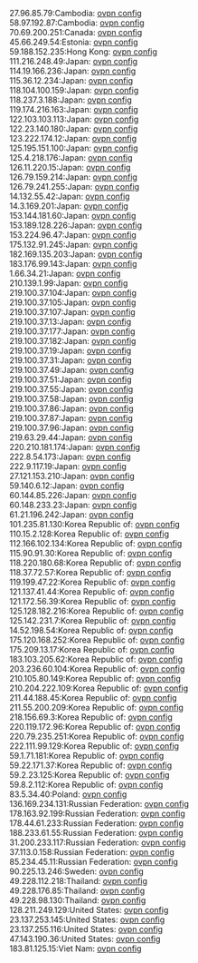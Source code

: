 27.96.85.79:Cambodia: [ovpn config](vpn/27_96_85_79.ovpn)  
58.97.192.87:Cambodia: [ovpn config](vpn/58_97_192_87.ovpn)  
70.69.200.251:Canada: [ovpn config](vpn/70_69_200_251.ovpn)  
45.66.249.54:Estonia: [ovpn config](vpn/45_66_249_54.ovpn)  
59.188.152.235:Hong Kong: [ovpn config](vpn/59_188_152_235.ovpn)  
111.216.248.49:Japan: [ovpn config](vpn/111_216_248_49.ovpn)  
114.19.166.236:Japan: [ovpn config](vpn/114_19_166_236.ovpn)  
115.36.12.234:Japan: [ovpn config](vpn/115_36_12_234.ovpn)  
118.104.100.159:Japan: [ovpn config](vpn/118_104_100_159.ovpn)  
118.237.3.188:Japan: [ovpn config](vpn/118_237_3_188.ovpn)  
119.174.216.163:Japan: [ovpn config](vpn/119_174_216_163.ovpn)  
122.103.103.113:Japan: [ovpn config](vpn/122_103_103_113.ovpn)  
122.23.140.180:Japan: [ovpn config](vpn/122_23_140_180.ovpn)  
123.222.174.12:Japan: [ovpn config](vpn/123_222_174_12.ovpn)  
125.195.151.100:Japan: [ovpn config](vpn/125_195_151_100.ovpn)  
125.4.218.176:Japan: [ovpn config](vpn/125_4_218_176.ovpn)  
126.11.220.15:Japan: [ovpn config](vpn/126_11_220_15.ovpn)  
126.79.159.214:Japan: [ovpn config](vpn/126_79_159_214.ovpn)  
126.79.241.255:Japan: [ovpn config](vpn/126_79_241_255.ovpn)  
14.132.55.42:Japan: [ovpn config](vpn/14_132_55_42.ovpn)  
14.3.169.201:Japan: [ovpn config](vpn/14_3_169_201.ovpn)  
153.144.181.60:Japan: [ovpn config](vpn/153_144_181_60.ovpn)  
153.189.128.226:Japan: [ovpn config](vpn/153_189_128_226.ovpn)  
153.224.96.47:Japan: [ovpn config](vpn/153_224_96_47.ovpn)  
175.132.91.245:Japan: [ovpn config](vpn/175_132_91_245.ovpn)  
182.169.135.203:Japan: [ovpn config](vpn/182_169_135_203.ovpn)  
183.176.99.143:Japan: [ovpn config](vpn/183_176_99_143.ovpn)  
1.66.34.21:Japan: [ovpn config](vpn/1_66_34_21.ovpn)  
210.139.1.99:Japan: [ovpn config](vpn/210_139_1_99.ovpn)  
219.100.37.104:Japan: [ovpn config](vpn/219_100_37_104.ovpn)  
219.100.37.105:Japan: [ovpn config](vpn/219_100_37_105.ovpn)  
219.100.37.107:Japan: [ovpn config](vpn/219_100_37_107.ovpn)  
219.100.37.13:Japan: [ovpn config](vpn/219_100_37_13.ovpn)  
219.100.37.177:Japan: [ovpn config](vpn/219_100_37_177.ovpn)  
219.100.37.182:Japan: [ovpn config](vpn/219_100_37_182.ovpn)  
219.100.37.19:Japan: [ovpn config](vpn/219_100_37_19.ovpn)  
219.100.37.31:Japan: [ovpn config](vpn/219_100_37_31.ovpn)  
219.100.37.49:Japan: [ovpn config](vpn/219_100_37_49.ovpn)  
219.100.37.51:Japan: [ovpn config](vpn/219_100_37_51.ovpn)  
219.100.37.55:Japan: [ovpn config](vpn/219_100_37_55.ovpn)  
219.100.37.58:Japan: [ovpn config](vpn/219_100_37_58.ovpn)  
219.100.37.86:Japan: [ovpn config](vpn/219_100_37_86.ovpn)  
219.100.37.87:Japan: [ovpn config](vpn/219_100_37_87.ovpn)  
219.100.37.96:Japan: [ovpn config](vpn/219_100_37_96.ovpn)  
219.63.29.44:Japan: [ovpn config](vpn/219_63_29_44.ovpn)  
220.210.181.174:Japan: [ovpn config](vpn/220_210_181_174.ovpn)  
222.8.54.173:Japan: [ovpn config](vpn/222_8_54_173.ovpn)  
222.9.117.19:Japan: [ovpn config](vpn/222_9_117_19.ovpn)  
27.121.153.210:Japan: [ovpn config](vpn/27_121_153_210.ovpn)  
59.140.6.12:Japan: [ovpn config](vpn/59_140_6_12.ovpn)  
60.144.85.226:Japan: [ovpn config](vpn/60_144_85_226.ovpn)  
60.148.233.23:Japan: [ovpn config](vpn/60_148_233_23.ovpn)  
61.21.196.242:Japan: [ovpn config](vpn/61_21_196_242.ovpn)  
101.235.81.130:Korea Republic of: [ovpn config](vpn/101_235_81_130.ovpn)  
110.15.2.128:Korea Republic of: [ovpn config](vpn/110_15_2_128.ovpn)  
112.166.102.134:Korea Republic of: [ovpn config](vpn/112_166_102_134.ovpn)  
115.90.91.30:Korea Republic of: [ovpn config](vpn/115_90_91_30.ovpn)  
118.220.180.68:Korea Republic of: [ovpn config](vpn/118_220_180_68.ovpn)  
118.37.72.57:Korea Republic of: [ovpn config](vpn/118_37_72_57.ovpn)  
119.199.47.22:Korea Republic of: [ovpn config](vpn/119_199_47_22.ovpn)  
121.137.41.44:Korea Republic of: [ovpn config](vpn/121_137_41_44.ovpn)  
121.172.56.39:Korea Republic of: [ovpn config](vpn/121_172_56_39.ovpn)  
125.128.182.216:Korea Republic of: [ovpn config](vpn/125_128_182_216.ovpn)  
125.142.231.7:Korea Republic of: [ovpn config](vpn/125_142_231_7.ovpn)  
14.52.198.54:Korea Republic of: [ovpn config](vpn/14_52_198_54.ovpn)  
175.120.168.252:Korea Republic of: [ovpn config](vpn/175_120_168_252.ovpn)  
175.209.13.17:Korea Republic of: [ovpn config](vpn/175_209_13_17.ovpn)  
183.103.205.62:Korea Republic of: [ovpn config](vpn/183_103_205_62.ovpn)  
203.236.60.104:Korea Republic of: [ovpn config](vpn/203_236_60_104.ovpn)  
210.105.80.149:Korea Republic of: [ovpn config](vpn/210_105_80_149.ovpn)  
210.204.222.109:Korea Republic of: [ovpn config](vpn/210_204_222_109.ovpn)  
211.44.188.45:Korea Republic of: [ovpn config](vpn/211_44_188_45.ovpn)  
211.55.200.209:Korea Republic of: [ovpn config](vpn/211_55_200_209.ovpn)  
218.156.69.3:Korea Republic of: [ovpn config](vpn/218_156_69_3.ovpn)  
220.119.172.96:Korea Republic of: [ovpn config](vpn/220_119_172_96.ovpn)  
220.79.235.251:Korea Republic of: [ovpn config](vpn/220_79_235_251.ovpn)  
222.111.99.129:Korea Republic of: [ovpn config](vpn/222_111_99_129.ovpn)  
59.1.71.181:Korea Republic of: [ovpn config](vpn/59_1_71_181.ovpn)  
59.22.171.37:Korea Republic of: [ovpn config](vpn/59_22_171_37.ovpn)  
59.2.23.125:Korea Republic of: [ovpn config](vpn/59_2_23_125.ovpn)  
59.8.2.112:Korea Republic of: [ovpn config](vpn/59_8_2_112.ovpn)  
83.5.34.40:Poland: [ovpn config](vpn/83_5_34_40.ovpn)  
136.169.234.131:Russian Federation: [ovpn config](vpn/136_169_234_131.ovpn)  
178.163.92.199:Russian Federation: [ovpn config](vpn/178_163_92_199.ovpn)  
178.44.61.233:Russian Federation: [ovpn config](vpn/178_44_61_233.ovpn)  
188.233.61.55:Russian Federation: [ovpn config](vpn/188_233_61_55.ovpn)  
31.200.233.117:Russian Federation: [ovpn config](vpn/31_200_233_117.ovpn)  
37.113.0.158:Russian Federation: [ovpn config](vpn/37_113_0_158.ovpn)  
85.234.45.11:Russian Federation: [ovpn config](vpn/85_234_45_11.ovpn)  
90.225.13.246:Sweden: [ovpn config](vpn/90_225_13_246.ovpn)  
49.228.112.218:Thailand: [ovpn config](vpn/49_228_112_218.ovpn)  
49.228.176.85:Thailand: [ovpn config](vpn/49_228_176_85.ovpn)  
49.228.98.130:Thailand: [ovpn config](vpn/49_228_98_130.ovpn)  
128.211.249.129:United States: [ovpn config](vpn/128_211_249_129.ovpn)  
23.137.253.145:United States: [ovpn config](vpn/23_137_253_145.ovpn)  
23.137.255.116:United States: [ovpn config](vpn/23_137_255_116.ovpn)  
47.143.190.36:United States: [ovpn config](vpn/47_143_190_36.ovpn)  
183.81.125.15:Viet Nam: [ovpn config](vpn/183_81_125_15.ovpn)  
